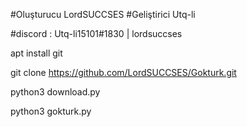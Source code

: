 #Oluşturucu LordSUCCSES
#Geliştirici Utq-li

#discord : Utq-li15101#1830 | lordsuccses

apt install git

git clone https://github.com/LordSUCCSES/Gokturk.git

python3 download.py

python3 gokturk.py
